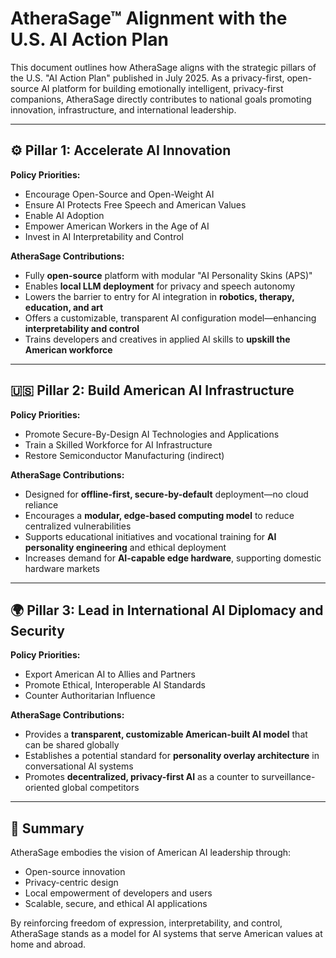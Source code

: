 # AtheraSage™ Alignment with the U.S. AI Action Plan

This document outlines how AtheraSage aligns with the strategic pillars of the U.S. "AI Action Plan" published in July 2025. As a privacy-first, open-source AI platform for building emotionally intelligent, privacy-first companions, AtheraSage directly contributes to national goals promoting innovation, infrastructure, and international leadership.

---

## ⚙️ Pillar 1: Accelerate AI Innovation

**Policy Priorities:**
- Encourage Open-Source and Open-Weight AI
- Ensure AI Protects Free Speech and American Values
- Enable AI Adoption
- Empower American Workers in the Age of AI
- Invest in AI Interpretability and Control

**AtheraSage Contributions:**
- Fully **open-source** platform with modular "AI Personality Skins (APS)"
- Enables **local LLM deployment** for privacy and speech autonomy
- Lowers the barrier to entry for AI integration in **robotics, therapy, education, and art**
- Offers a customizable, transparent AI configuration model—enhancing **interpretability and control**
- Trains developers and creatives in applied AI skills to **upskill the American workforce**

---

## 🇺🇸 Pillar 2: Build American AI Infrastructure

**Policy Priorities:**
- Promote Secure-By-Design AI Technologies and Applications
- Train a Skilled Workforce for AI Infrastructure
- Restore Semiconductor Manufacturing (indirect)

**AtheraSage Contributions:**
- Designed for **offline-first, secure-by-default** deployment—no cloud reliance
- Encourages a **modular, edge-based computing model** to reduce centralized vulnerabilities
- Supports educational initiatives and vocational training for **AI personality engineering** and ethical deployment
- Increases demand for **AI-capable edge hardware**, supporting domestic hardware markets

---

## 🌍 Pillar 3: Lead in International AI Diplomacy and Security

**Policy Priorities:**
- Export American AI to Allies and Partners
- Promote Ethical, Interoperable AI Standards
- Counter Authoritarian Influence

**AtheraSage Contributions:**
- Provides a **transparent, customizable American-built AI model** that can be shared globally
- Establishes a potential standard for **personality overlay architecture** in conversational AI systems
- Promotes **decentralized, privacy-first AI** as a counter to surveillance-oriented global competitors

---

## 📌 Summary

AtheraSage embodies the vision of American AI leadership through:
- Open-source innovation
- Privacy-centric design
- Local empowerment of developers and users
- Scalable, secure, and ethical AI applications

By reinforcing freedom of expression, interpretability, and control, AtheraSage stands as a model for AI systems that serve American values at home and abroad.
